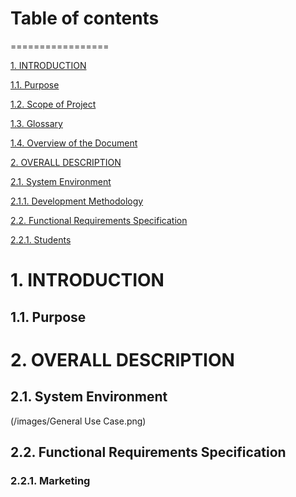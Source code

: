 # Table of contents
=================

<!--ts-->
   [1. INTRODUCTION](#1-INTRODUCTION)
   
   [1.1. Purpose](#11-Purpose)
   
   [1.2. Scope of Project](#ScopeofProject)
   
   [1.3. Glossary](#)

   [1.4. Overview of the Document](#)

   [2. OVERALL DESCRIPTION](#)

   [2.1. System Environment](#)

   [2.1.1. Development Methodology](#)

   [2.2. Functional Requirements Specification](#)

   [2.2.1. Students](#)
   
<!--te-->

# 1. INTRODUCTION
## 1.1. Purpose
# 2. OVERALL DESCRIPTION
## 2.1. System Environment
(/images/General Use Case.png)
## 2.2. Functional Requirements Specification
### 2.2.1. Marketing
